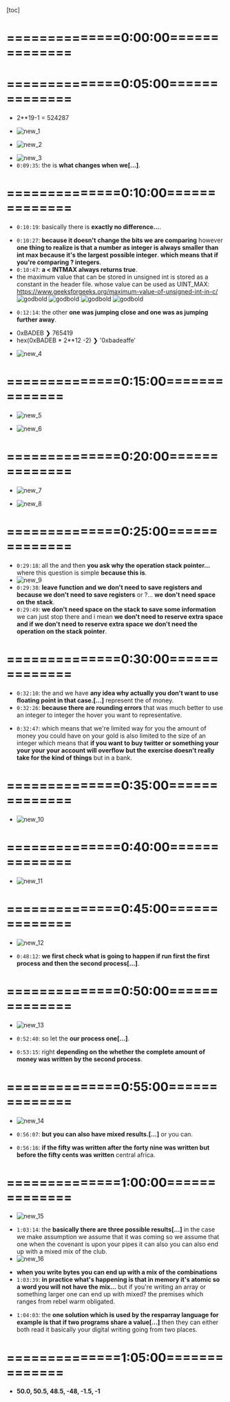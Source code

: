 <!-- /home/areo/Videos/Rechnerarchitektur/Computer-Architecture-Exercise-03-2022-11-24.mp4 -->
<!-- /home/areo/Videos/Rechnerarchitektur/_Computer-Architecture-Exercise-03-2022-11-24_imgs -->
<!-- /home/areo/.config/mpv/mpv.conf -->
[toc]
# ==============0:00:00==============
<!-- - `0:00:03`: rookery. -->
<!-- - `0:00:16`: okay so many thoughts. -->
<!-- - `0:00:18`: so we have our set of here we'll use instead of making the programs now they have changed the setup in some whole of the work anymore which is imo. -->
<!-- - `0:00:29`: crowd incidents of exercise which is the exercise room who didn't love me but we had a nazi the key was adults. -->
<!-- - `0:00:44`: but basically he was about trying to. -->
<!-- - `0:00:48`: as we have a program the program to convert the ways so if you look at in terms of c code what's happening at the time. -->
<!-- - `0:01:02`: and it's frightening to see how. -->
<!-- - `0:01:05`: though the. -->
<!-- - `0:01:40`: okay. -->
<!-- - `0:01:47`: though there are two things to do the calculating the mass. -->
<!-- - `0:01:55`: and see what impact this so. -->
<!-- - `0:02:01`: in max is equal to. -->
<!-- - `0:02:05`: the one minus one. -->
<!-- - `0:02:10`: and it's inherently unequal. -->
<!-- - `0:02:18`: woo. -->
<!-- - `0:02:28`: wallpaper. -->
<!-- - `0:02:34`: for star starters. -->
<!-- - `0:02:39`: like wanting a drink and realizing the. -->
<!-- - `0:02:43`: hawks. -->
<!-- - `0:02:47`: you actually into that one didn't work either right. -->
<!-- - `0:02:53`: what wonders okay the words interesting. -->
<!-- - `0:02:58`: even the room mic doesn't work. -->
<!-- - `0:03:04`: anyway. -->
<!-- - `0:03:11`: club guessing that a. -->
<!-- - `0:03:15`: the new. -->
<!-- - `0:03:19`: a one. -->
<!-- - `0:03:23`: and the the. -->
<!-- - `0:03:29`: that in smacks into register for exploding into the. -->
<!-- - `0:03:35`: what we do is the goal. -->
<!-- - `0:03:39`: on the. -->
<!-- - `0:03:49`: i got a few questions last week at the end the bots are well known the story that they don't do anything on memory right they just put the information on the gestures and clear the lord pits. -->
<!-- - `0:04:08`: so we first put into the occurred the venue. -->
<!-- - `0:04:14`: then a honeymoon. -->
<!-- - `0:04:17`: the. -->
<!-- - `0:04:25`: i said put it into on the phone. -->
<!-- - `0:04:33`: hawkins and then another check if a zero is smaller or equal to the max. -->
<!-- - `0:04:40`: the t. -->
<!-- - `0:04:44`: within reason. -->
<!-- - `0:04:46`: had. -->
<!-- - `0:04:48`: from. -->
<!-- - `0:04:50`: a. -->
<!-- - `0:04:53`: the zero. -->
<!-- - `0:04:56`: and humor. -->
# ==============0:05:00==============
<!-- - `0:05:05`: the red. -->
<!-- - `0:05:08`: yes. -->
<!-- - `0:05:19`: that's. -->
<!-- - `0:05:22`: the case saw we want less. -->
<!-- - `0:05:29`: t. -->
<!-- - `0:05:31`: right. -->
<!-- - `0:05:34`: he yet to be. -->
<!-- - `0:05:38`: the game. -->
<!-- - `0:05:41`: the if intimates is smaller than eight so if a clue is smaller than eight and the the day. -->
<!-- - `0:05:56`: alright. -->
<!-- - `0:06:00`: so then then from the interesting question what does it mean to convert an into jacqueline. -->
<!-- - `0:06:07`: the thread what does it mean to. -->
<!-- - `0:06:13`: the one piece of code but what does it mean to convert an unsigned to an end. -->
<!-- - `0:06:22`: the while doesn't mean he doesn't want anything right or just a just a bit so when you just change the interpretation what it does do is move the bits. -->
<!-- - `0:06:46`: into a wall. -->
<!-- - `0:06:54`: otherwise. -->
<!-- - `0:07:00`: the wall. -->
<!-- - `0:07:02`: the man. -->
<!-- - `0:07:08`: the converting between signed and unsigned doesn't do anything. -->
<!-- - `0:07:15`: yes. -->
<!-- - `0:07:18`: for. -->
- 2\*\*19-1 = 524287
<!-- - `0:07:26`: i tried. -->
<!-- - `0:07:32`: the. -->
- ![new_1](./_Computer-Architecture-Exercise-03-2022-11-24_imgs/new_00:07:33_0001.png)
<!-- - `0:07:44`: the. -->
<!-- - `0:07:51`: the reading of everything. -->
<!-- - `0:07:54`: the. -->
<!-- - `0:08:14`: spa. -->
<!-- - `0:08:16`: the. -->
- ![new_2](./_Computer-Architecture-Exercise-03-2022-11-24_imgs/new_00:08:30_0001.png)
<!-- - `0:08:38`: okay so now let's try our second let's convert our second piece of code the difference is. -->
<!-- - `0:08:45`: the teachers basic editor the difference is a new rehab and then. -->
<!-- - `0:09:10`: the unsigned and then the code is difference. -->
<!-- - `0:09:16`: the what is the solution. -->
- ![new_3](./_Computer-Architecture-Exercise-03-2022-11-24_imgs/new_00:09:21_0002.png)
- `0:09:35`: the is **what changes when we[...]**.
<!-- - `0:09:56`: some sign comparison. -->
<!-- - `0:09:58`: the. -->
# ==============0:10:00==============
- `0:10:19`: basically there is **exactly no difference...**.
<!-- - `0:10:24`: there is exactly no difference. -->
- `0:10:27`: **because it doesn't change the bits we are comparing** however **one thing to realize is that a number as integer is always smaller than int max because it's the largest possible integer**. **which means that if you're comparing ? integers**.
- `0:10:47`: **a < INTMAX always returns true**.
- the maximum value that can be stored in unsigned int is stored as a constant in the <climits> header file. whose value can be used as UINT_MAX: https://www.geeksforgeeks.org/maximum-value-of-unsigned-int-in-c/
![godbold](./_Computer-Architecture-Exercise-03-2022-11-24_imgs/godbolt.png)
![godbold](./_Computer-Architecture-Exercise-03-2022-11-24_imgs/godbolt_2.png)
![godbold](./_Computer-Architecture-Exercise-03-2022-11-24_imgs/godbolt_unsigned_and_signed.png)
![godbold](./_Computer-Architecture-Exercise-03-2022-11-24_imgs/godbolt_unsigned_both.png)
<!-- - `0:10:51`: not back. -->
<!-- - `0:11:05`: the. -->
<!-- - `0:11:15`: the. -->
<!-- - `0:11:21`: the. -->
<!-- - `0:11:25`: the. -->
<!-- - `0:11:41`: so the next quiz. -->
<!-- - `0:11:43`: fuck. -->
<!-- - `0:11:55`: c the c is about the stomach we have in the pregnant a witness attempting jumping to jumping thumping the dozens can overflow the point is if you remember the lecture we had to jumping instruction one was jumping around the place. -->
- `0:12:14`: the other **one was jumping close and one was as jumping further away**.
<!-- - `0:12:27`: so if you look at the confluence of two fossils of forty seven that fits with me think about the earth. -->
<!-- - `0:12:42`: in that case he can do the simplement circumvention. -->
<!-- - `0:12:47`: the instruction. -->
<!-- - `0:13:04`: however in the second the basically the first season the pacing have to split our consequence. -->
<!-- - `0:13:12`: the. -->
<!-- - `0:13:25`: lower it first conrad. -->
<!-- - `0:13:27`: the kid. -->
<!-- - `0:13:30`: the game. -->
<!-- - `0:13:40`: the. -->
<!-- - `0:13:45`: in that face because we are all approaching the instruction. -->
<!-- - `0:13:52`: the desert room. -->
<!-- - `0:13:56`: the. -->
<!-- - `0:14:01`: the one man. -->
<!-- - `0:14:07`: the fuel. -->
<!-- - `0:14:21`: okay so when you want to jump to a place that way it's similar to audition when you want to lower confidence basically if you have to be put away you have to use an extra instructions to set up a bit. -->
- 0xBADEB ❯ 765419
- hex(0xBADEB \* 2\*\*12 -2) ❯ '0xbadeaffe'
<!-- - `0:14:35`: otherwise you don't have him. -->
<!-- - `0:14:38`: okay. -->
<!-- - `0:14:43`: so let's go to the exercise. -->
- ![new_4](./_Computer-Architecture-Exercise-03-2022-11-24_imgs/new_00:14:43_0001.png)
<!-- - `0:14:48`: the. -->
# ==============0:15:00==============
<!-- - `0:15:08`: the. -->
<!-- - `0:15:19`: the fact of the mock exam from last year. -->
<!-- - `0:15:33`: the. -->
<!-- - `0:15:38`: so basically we're working on a stretcher. -->
<!-- - `0:15:41`: the. -->
<!-- - `0:15:47`: the minutes. -->
<!-- - `0:15:57`: then basically you're told that a memory that represented what infant the first and the next then the. -->
<!-- - `0:16:10`: it's based on poets represented the poodle because it would also imagine that you have some space the same i dunno the two between the two perhaps in representing nothing and then whine. -->
<!-- - `0:16:27`: however in that case we're called exactly that the memory. -->
- ![new_5](./_Computer-Architecture-Exercise-03-2022-11-24_imgs/new_00:16:27_0002.png)
<!-- - `0:16:32`: the size. -->
<!-- - `0:16:45`: is equal to the size is. -->
<!-- - `0:16:51`: the and the size of an int is. -->
<!-- - `0:17:05`: two words. -->
<!-- - `0:17:07`: the one where the two words. -->
<!-- - `0:17:13`: okay. -->
- ![new_6](./_Computer-Architecture-Exercise-03-2022-11-24_imgs/new_00:17:14_0003.png)
<!-- - `0:17:15`: the. -->
<!-- - `0:17:30`: the. -->
<!-- - `0:17:51`: and basically we all have our up. -->
<!-- - `0:17:56`: coins in an error. -->
<!-- - `0:17:58`: the and we would like to fought them. -->
<!-- - `0:18:06`: then we use lexicographic ordering on them so basic theme. -->
<!-- - `0:18:11`: the. -->
<!-- - `0:18:20`: do the first look at the forty minutes and the excitement to equal the new look at the whiteboard. -->
<!-- - `0:18:29`: the end we had given me the code. -->
<!-- - `0:18:36`: the how to do that. -->
<!-- - `0:18:42`: the first call the tea. -->
<!-- - `0:18:50`: so if you want to you to the point where if you look at the code you see that it goes it's putting things in the sack pointer into position twenty eight which mean that we need more than twenty eight and needs to be a multiple of four. -->
<!-- - `0:19:08`: or even put for the two. -->
<!-- - `0:19:12`: the then we have to look a little bit more precisely. -->
<!-- - `0:19:22`: the fold. -->
<!-- - `0:19:28`: the mirror. -->
<!-- - `0:19:36`: the. -->
<!-- - `0:19:49`: in the. -->
<!-- - `0:19:55`: so in the last year we have to then do our separation therefore we have to do the opposite of the soul. -->
# ==============0:20:00==============
<!-- - `0:20:13`: and then basically we have to add some trim instructions. -->
<!-- - `0:20:21`: well yes. -->
<!-- - `0:20:23`: the in and actually look through the internet because there's only one place we can jump. -->
<!-- - `0:20:33`: mainly to the enable. -->
<!-- - `0:20:36`: therefore all this other thing so. -->
<!-- - `0:20:42`: the and then if you want to listen modi had visited grateful to the different breakfast we have. -->
- ![new_7](./_Computer-Architecture-Exercise-03-2022-11-24_imgs/new_00:20:53_0004.png)
<!-- - `0:20:56`: and the point is that women it is you. -->
<!-- - `0:21:02`: the finest one and basically when you turn to the end you don't override this minus one. -->
<!-- - `0:21:11`: the. -->
<!-- - `0:21:31`: the. -->
<!-- - `0:21:36`: the. -->
<!-- - `0:21:57`: the question. -->
<!-- - `0:22:02`: we had the program for the time basically winner instead of having the. -->
<!-- - `0:22:09`: the in so now we have an area to area is rich. -->
<!-- - `0:22:18`: we have basically an array. -->
<!-- - `0:22:22`: the arab papers. -->
<!-- - `0:22:32`: the progress of programming remains a basic thesis this is the program is called scripts. -->
<!-- - `0:22:44`: the versus the basically either you love them have the array. -->
<!-- - `0:23:04`: we have an array which contains your structure so for example your points. -->
<!-- - `0:23:09`: why the venue over all the structure and then you put your area into that yet you put your coordinate into different areas. -->
<!-- - `0:23:19`: the embedded me here in this in this person we went through the option for having every aspect of error anyone who proper coordinates again. -->
<!-- - `0:23:35`: the the. -->
<!-- - `0:23:55`: the. -->
<!-- - `0:24:12`: the. -->
<!-- - `0:24:26`: the. -->
- ![new_8](./_Computer-Architecture-Exercise-03-2022-11-24_imgs/new_00:24:29_0005.png)
<!-- - `0:24:36`: the first thing to realize is that when you have a jury of he. -->
<!-- - `0:24:52`: for zero. -->
<!-- - `0:24:58`: the. -->
# ==============0:25:00==============
<!-- - `0:25:18`: the and when you address memory addressing in the words for this as position is zero. -->
<!-- - `0:25:38`: we start up a etc. -->
<!-- - `0:25:42`: which means that you want to access to positions. -->
<!-- - `0:25:47`: the ignore for the day is. -->
<!-- - `0:25:59`: a good by two. -->
<!-- - `0:26:02`: the flu the two the two. -->
<!-- - `0:26:16`: the question is. -->
<!-- - `0:26:22`: where do we go. -->
<!-- - `0:26:24`: you will have slightly more conditions. -->
<!-- - `0:26:29`: and if you look at the pool you can see that the last thing it does when you do job. -->
<!-- - `0:26:35`: we return easy we return do anything to gently return one macrae. -->
<!-- - `0:26:41`: the question is can we do one of the reasons we do the question is when do we return one. -->
<!-- - `0:26:55`: the code basically what do we have it registers. -->
<!-- - `0:27:02`: the renewing of my pocket of death reopens at the beginning we have minus one. -->
<!-- - `0:27:09`: the then week with you and they will put on the top. -->
<!-- - `0:27:18`: so what do we have a four so where was he for written april was written near the crate so in. -->
<!-- - `0:27:36`: a four for basically a whole will be our first coordinate is a five second coordinates and then we compare. -->
<!-- - `0:27:49`: it is less than. -->
<!-- - `0:27:53`: which is okafor is near in that place we want to return minus one we are the place with minus one is already memory therefore we can turn to. -->
<!-- - `0:28:04`: the. -->
<!-- - `0:28:09`: the women want equal rights for women are not equal here if they are not be hurried want to retire one. -->
<!-- - `0:28:23`: therefore the what. -->
<!-- - `0:28:32`: then again here we have something similar with the same equivalence to the inner hoop. -->
<!-- - `0:28:39`: but if it's less than. -->
<!-- - `0:28:42`: we want to return minus one with me the. -->
<!-- - `0:28:47`: the equipped men want to return one. -->
<!-- - `0:29:02`: which is the. -->
- `0:29:18`: all the and then **you ask why the operation stack pointer...** where this question is simple **because this is**.
- ![new_9](./_Computer-Architecture-Exercise-03-2022-11-24_imgs/new_00:29:37_0006.png)
- `0:29:38`: **leave function and we don't need to save registers and because we don't need to save registers** or ?... **we don't need space on the stack**.
- `0:29:49`: **we don't need space on the stack to save some information** we can just stop there and i mean **we don't need to reserve extra space and if we don't need to reserve extra space we don't need the operation on the stack pointer**.
# ==============0:30:00==============
<!-- - `0:30:05`: questions. -->
<!-- - `0:30:07`: the. -->
<!-- - `0:30:17`: the. -->
<!-- - `0:30:43`: the. -->
<!-- - `0:30:47`: what the fuck. -->
<!-- - `0:31:07`: the. -->
<!-- - `0:31:16`: the endless pursue me have. -->
<!-- - `0:31:26`: the basically you have a bank account where there is some information in memory about homage or something. -->
<!-- - `0:31:39`: there is some space in richest one how much memory of how much money you still have in your bank account. -->
<!-- - `0:31:45`: and it split into two hearts. -->
<!-- - `0:31:48`: be the first one the other and higher the. -->
<!-- - `0:31:57`: it's innocent included. -->
<!-- - `0:32:01`: now obviously lonely will want his number to be the for europe. -->
- `0:32:10`: the and we have **any idea why actually you don't want to use floating point in that case.[...]** represent the of money.
- `0:32:26`: **because there are rounding errors** that was much better to use an integer to integer the hover you want to representative.
<!-- - `0:32:38`: you want to avoid the rolling years when that face exercise made the decision to go into others. -->
- `0:32:47`: which means that we're limited way for you the amount of money you could have on your gold is also limited to the size of an integer which means that **if you want to buy twitter or something your your your your account will overflow but the exercise doesn't really take for the kind of things** but in a bank.
<!-- - `0:33:07`: probably want to check the scandal he can. -->
<!-- - `0:33:12`: so we want to write a function that takes like you have enough memory. -->
<!-- - `0:33:17`: the exercise though. -->
<!-- - `0:33:25`: the one. -->
<!-- - `0:33:36`: the. -->
<!-- - `0:33:39`: the mean let's let's first break it in. -->
<!-- - `0:33:49`: the first reading residency. -->
<!-- - `0:33:53`: often in a language. -->
<!-- - `0:33:57`: the euro. -->
<!-- - `0:34:02`: the. -->
<!-- - `0:34:22`: and the simpler we assume that the numbers are positive and thirty eight three is zero because it's just easier to the lesson throw away the snacks. -->
<!-- - `0:34:39`: the. -->
<!-- - `0:34:44`: the money. -->
<!-- - `0:34:53`: the takeover. -->
# ==============0:35:00==============
<!-- - `0:35:05`: the ima the. -->
<!-- - `0:35:16`: the more the merrier. -->
<!-- - `0:35:28`: the more money you have. -->
<!-- - `0:35:35`: the. -->
<!-- - `0:35:53`: the. -->
<!-- - `0:36:12`: the fact that it's positive right. -->
<!-- - `0:36:21`: the because we know that he too was positive so we told me to check the model. -->
<!-- - `0:36:31`: why the positive. -->
<!-- - `0:36:34`: the. -->
<!-- - `0:36:54`: so. -->
<!-- - `0:36:56`: the remote that if you want to do it in the rear the value would also try to have to take them out of santa lives are all the buzz make it easier even the. -->
<!-- - `0:37:15`: so first we do. -->
<!-- - `0:37:18`: the extracted so you all have zero. -->
<!-- - `0:37:31`: he awoke with wanting. -->
<!-- - `0:37:33`: the pair are. -->
<!-- - `0:37:42`: the money's great though. -->
<!-- - `0:38:01`: two they do. -->
<!-- - `0:38:03`: the is. -->
<!-- - `0:38:15`: and as is the. -->
<!-- - `0:38:24`: the or year. -->
<!-- - `0:38:35`: one. -->
<!-- - `0:38:37`: the. -->
<!-- - `0:38:57`: the. -->
- ![new_10](./_Computer-Architecture-Exercise-03-2022-11-24_imgs/new_00:39:13_0007.png)
<!-- - `0:39:17`: the. -->
<!-- - `0:39:37`: the. -->
<!-- - `0:39:57`: the. -->
# ==============0:40:00==============
<!-- - `0:40:18`: the about removing the need so we wanted. -->
<!-- - `0:40:26`: the. -->
<!-- - `0:40:36`: the. -->
<!-- - `0:40:44`: the. -->
<!-- - `0:40:59`: the. -->
<!-- - `0:41:15`: the. -->
<!-- - `0:41:25`: the. -->
<!-- - `0:41:44`: the basically when you want to pay for the game. -->
<!-- - `0:42:02`: great news. -->
<!-- - `0:42:04`: the memory you suspect that you have to pay. -->
<!-- - `0:42:15`: then read the memory man. -->
<!-- - `0:42:18`: but let's spread the fire. -->
<!-- - `0:42:23`: the truth. -->
<!-- - `0:42:44`: the fall too. -->
<!-- - `0:42:50`: the bag. -->
<!-- - `0:42:56`: the basically the. -->
<!-- - `0:43:16`: checked it and then we heard it again. -->
<!-- - `0:43:19`: then we return the this is a very simple case and as you also realize he would have sent them all the because negative he was the walrus. -->
<!-- - `0:43:39`: numbers again but basically the name. -->
- ![new_11](./_Computer-Architecture-Exercise-03-2022-11-24_imgs/new_00:43:40_0009.png)
<!-- - `0:43:43`: was just to go before the. -->
<!-- - `0:43:52`: the. -->
<!-- - `0:43:57`: the. -->
<!-- - `0:44:16`: the. -->
<!-- - `0:44:24`: the so and then invested the. -->
<!-- - `0:44:40`: the. -->
<!-- - `0:44:59`: the pain was so bad. -->
# ==============0:45:00==============
<!-- - `0:45:08`: the idea that what you do is you take the money elephant paid. -->
<!-- - `0:45:22`: otherwise return arrows. -->
<!-- - `0:45:26`: i know what happens is that you have forgotten to protect your the bank account so basically your two processes which are trying to play at the same time and that calling this code. -->
<!-- - `0:45:41`: and the question is what is happening. -->
<!-- - `0:45:44`: the irony the vote in which order there is in which all the. -->
- ![new_12](./_Computer-Architecture-Exercise-03-2022-11-24_imgs/new_00:45:59_0010.png)
<!-- - `0:46:04`: i have accepted differently once in our program. -->
<!-- - `0:46:11`: rehab. -->
<!-- - `0:46:13`: the in zero we know. -->
<!-- - `0:46:21`: the then the. -->
<!-- - `0:46:32`: a zero then we know the. -->
<!-- - `0:46:45`: the. -->
<!-- - `0:46:54`: then the. -->
<!-- - `0:46:57`: the on the. -->
<!-- - `0:47:19`: zero to one. -->
<!-- - `0:47:23`: the basically this is absurdly what's happening below below the value the value to read right back to motorway. -->
<!-- - `0:47:44`: and what's happening now is that we have two processes in the ribbing he was to operational paradigm. -->
<!-- - `0:47:51`: the first ticket. -->
- `0:48:12`: **we first check what is going to happen if run first the first process and then the second process[...]**.
<!-- - `0:48:18`: so we start with the recent one reason the couch and the memory we have. -->
<!-- - `0:48:26`: and. -->
<!-- - `0:48:28`: the first was his first basically it will load. -->
<!-- - `0:48:37`: the money the neuro seem to. -->
<!-- - `0:48:43`: the memory. -->
<!-- - `0:48:47`: i know the pain it will get back this one. -->
<!-- - `0:48:52`: and then it will. -->
<!-- - `0:48:54`: the years. -->
<!-- - `0:48:58`: enough on the t. -->
<!-- - `0:49:01`: the then will call the second process where the second process will try to pay fifty fifty you will realize that it does not fit. -->
<!-- - `0:49:19`: and wisdom will just say that you're not allowed to pay but this is not the only behavior that can happen. -->
<!-- - `0:49:30`: because we're the euros. -->
<!-- - `0:49:36`: actually the second process also fed for this. -->
<!-- - `0:49:41`: the. -->
# ==============0:50:00==============
<!-- - `0:50:05`: also fetches it and also realize it had the money. -->
<!-- - `0:50:09`: the case where a pair. -->
<!-- - `0:50:17`: the eu the first process says between that to the finish and then the other is basically has two other processes taking up suddenly. -->
<!-- - `0:50:38`: and the bank account was minus one rookie. -->
<!-- - `0:50:47`: because i checked the second process check with the old value and then took the new venue. -->
<!-- - `0:51:01`: but what can also happen. -->
<!-- - `0:51:08`: is that the checks with the orbit still know the old value. -->
<!-- - `0:51:14`: one. -->
<!-- - `0:51:18`: process one sees the and they pay. -->
<!-- - `0:51:29`: and then you write back and therefore basically the first episode fifteen in the house. -->
<!-- - `0:51:38`: the forty niners. -->
<!-- - `0:51:45`: which actually mean that you have managed to make money off of brighton managed to pay twice resulted in the woods and three your account. -->
- ![new_13](./_Computer-Architecture-Exercise-03-2022-11-24_imgs/new_00:51:58_0011.png)
<!-- - `0:52:03`: no. -->
<!-- - `0:52:17`: oh. -->
- `0:52:40`: so let the **our process one[...]**.
<!-- - `0:52:45`: when it's sickening. -->
<!-- - `0:52:48`: and it's ticket when it's taken what can it read for violence it can henry. -->
<!-- - `0:52:55`: one hundred euro. -->
<!-- - `0:52:59`: it can be. -->
<!-- - `0:53:06`: hiking on the road. -->
<!-- - `0:53:09`: henry ford. -->
<!-- - `0:53:13`: fifty years. -->
- `0:53:15`: right **depending on the whether the complete amount of money was written by the second process**.
<!-- - `0:53:26`: though in both of those cases the result is you cannot pay. -->
<!-- - `0:53:33`: hey. -->
<!-- - `0:53:48`: i didn't want to pay. -->
<!-- - `0:53:54`: and when it was paid once to fight back pretty. -->
<!-- - `0:53:58`: okay. -->
<!-- - `0:54:08`: the room. -->
<!-- - `0:54:13`: so a process to limit shakes a lot of money. -->
<!-- - `0:54:20`: it was either hundreds. -->
<!-- - `0:54:25`: orbit with the wifi. -->
<!-- - `0:54:36`: the fair. -->
<!-- - `0:54:44`: and let it pay. -->
<!-- - `0:54:47`: with me the walking i do. -->
# ==============0:55:00==============
- ![new_14](./_Computer-Architecture-Exercise-03-2022-11-24_imgs/new_00:55:12_0012.png)
<!-- - `0:55:21`: and we know that he works by. -->
<!-- - `0:55:26`: or writing the motto on the back so all the money. -->
<!-- - `0:55:43`: lot fifty. -->
<!-- - `0:55:48`: in the case we. -->
<!-- - `0:55:52`: or in the case for process one was a loss of iraq. -->
<!-- - `0:55:58`: but taunting the white princess two was enough massacre rough. -->
- `0:56:07`: **but you can also have mixed results.[...]** or you can.
<!-- - `0:56:11`: fifty years. -->
- `0:56:16`: **if the fifty was written after the forty nine was written but before the fifty cents was written** central africa.
<!-- - `0:56:26`: and then the odds of appear. -->
<!-- - `0:56:32`: the. -->
<!-- - `0:56:42`: the kicking fail wicked the the failure reporting to fifty because it was before the rise. -->
<!-- - `0:56:53`: and here we go fifty which means it doesn't stop. -->
<!-- - `0:57:03`: okay. -->
<!-- - `0:57:08`: what the conclusion of this exercise. -->
<!-- - `0:57:13`: read the book. -->
<!-- - `0:57:15`: who got the money. -->
<!-- - `0:57:20`: i forgot here the combination where women may paid again. -->
<!-- - `0:57:29`: read this. -->
<!-- - `0:57:36`: so. -->
<!-- - `0:57:39`: fuck. -->
<!-- - `0:57:40`: the point is that. -->
<!-- - `0:57:44`: when we pay we have to check with them about one hip hop so when we paid we saw when. -->
<!-- - `0:57:59`: so when we pay what the amount of money we can see. -->
<!-- - `0:58:03`: we can see. -->
<!-- - `0:58:06`: burns. -->
<!-- - `0:58:08`: mushrooms. -->
<!-- - `0:58:22`: so we want to pay fifty for it so we wanted a fifty so we have to check what the model we see so we can see the mavs. -->
<!-- - `0:58:34`: the amount was nine and the vermont forty nine fifty. -->
<!-- - `0:58:39`: the the. -->
<!-- - `0:58:45`: near mouth of one minus one and the wall. -->
<!-- - `0:58:56`: the. -->
<!-- - `0:59:00`: the mile. -->
<!-- - `0:59:07`: the. -->
<!-- - `0:59:10`: the bottom line. -->
<!-- - `0:59:13`: the. -->
<!-- - `0:59:16`: is the tea. -->
<!-- - `0:59:28`: and he wants to pay again and read about the money. -->
<!-- - `0:59:33`: and you can you have the money. -->
<!-- - `0:59:38`: the case either one hundred saw on the t. -->
<!-- - `0:59:53`: all you see that amount of money. -->
# ==============1:00:00==============
<!-- - `1:00:01`: the fire. -->
<!-- - `1:00:25`: so. -->
<!-- - `1:00:33`: we get minus one fifty. -->
<!-- - `1:00:37`: wickets minus one. -->
<!-- - `1:00:47`: the. -->
<!-- - `1:01:07`: the fire. -->
<!-- - `1:01:11`: the appointment. -->
<!-- - `1:01:15`: the. -->
<!-- - `1:01:20`: the one percent here is to read about all possible reason. -->
<!-- - `1:01:38`: the only way to be one hundred percent certain we have all possible result is just to enumerate all possible paths in the program. -->
<!-- - `1:01:51`: and this is definitely not something i can do because the problem is that. -->
<!-- - `1:01:56`: so what can we conclude from that where the mods are thinking about a program is complicated. -->
<!-- - `1:02:04`: and because that is all possible parts and especially to share via the you are very soon into trouble. -->
<!-- - `1:02:12`: if you share my troubles without protecting the one thing to realize is that in that example we made the slightly simplifying assumption that when you write the word it's economy which means that when you write. -->
- ![new_15](./_Computer-Architecture-Exercise-03-2022-11-24_imgs/new_01:02:22_0013.png)
<!-- - `1:02:32`: fifty you end up with fifty. -->
<!-- - `1:02:36`: problem is i mean this was in most processes talking all processes. -->
<!-- - `1:02:45`: the. -->
<!-- - `1:02:51`: not completely obvious which is wrong for larger objects. -->
<!-- - `1:03:01`: the because my son is into processes. -->
<!-- - `1:03:08`: parker writes of a mouth into the same place in memory. -->
- `1:03:14`: the **basically there are three possible results[...]** in the case we make assumption we assume that it was coming so we assume that one when the covenant is upon your pipes it can also you can also end up with a mixed mix of the club.
- ![new_16](./_Computer-Architecture-Exercise-03-2022-11-24_imgs/new_01:03:18_0014.png)
<!-- - `1:03:34`: the nation's right and also between the press evaluating somebody from the eu. -->
- **when you write bytes you can end up with a mix of the combinations**
- `1:03:39`: **in practice what's happening is that in memory it's atomic so a word you will not have the mix...** but if you're writing an array or something larger one can end up with mixed? the premises which ranges from rebel warm obligated.
<!-- - `1:03:56`: which would make probably even more complicated. -->
<!-- - `1:04:00`: and. -->
- `1:04:03`: the **one solution which is used by the resparray language for example is that if two programs share a value[...]** then they can either both read it basically your digital writing going from two places.
<!-- - `1:04:23`: without soul protection. -->
<!-- - `1:04:26`: the driver is the only one process embedded in writing and otherwise you need to share it properly with some protection to avoid the problems we are talking about right now. -->
<!-- - `1:04:41`: the other questions. -->
<!-- - `1:04:45`: the snow. -->
<!-- - `1:04:49`: okay then i guess we can to stop early. -->
<!-- - `1:04:54`: and thank you for coming and let's see you in two weeks hopefully i managed to get this system under control from for that. -->
# ==============1:05:00==============
<!-- - `1:05:05`: the. -->
- **50.0, 50.5, 48.5, -48, -1.5, -1**
